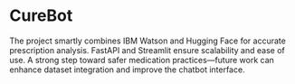 # CureBot
The project smartly combines IBM Watson and Hugging Face for accurate prescription analysis. FastAPI and Streamlit ensure scalability and ease of use. A strong step toward safer medication practices—future work can enhance dataset integration and improve the chatbot interface.
